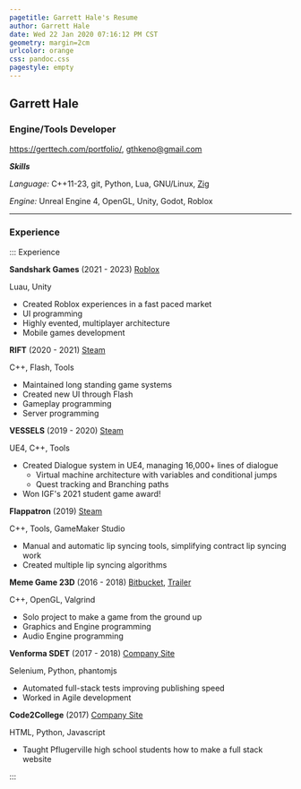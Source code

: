```yaml
---
pagetitle: Garrett Hale's Resume
author: Garrett Hale
date: Wed 22 Jan 2020 07:16:12 PM CST
geometry: margin=2cm
urlcolor: orange
css: pandoc.css
pagestyle: empty
---
```


## Garrett Hale

### Engine/Tools Developer

<https://gerttech.com/portfolio/>, <gthkeno@gmail.com>

**_Skills_**

_Language:_ C++11-23, git, Python, Lua, GNU/Linux, [Zig](https://ziglang.org/)

_Engine:_ Unreal Engine 4, OpenGL, Unity, Godot, Roblox

---

### Experience

::: Experience

**Sandshark Games** (2021 - 2023) [Roblox](https://www.roblox.com/groups/5747787/Sand-Shark-Games#!/about)

Luau, Unity

- Created Roblox experiences in a fast paced market
- UI programming
- Highly evented, multiplayer architecture
- Mobile games development

**RIFT** (2020 - 2021) [Steam](https://store.steampowered.com/app/39120/RIFT/)

C++, Flash, Tools

- Maintained long standing game systems
- Created new UI through Flash
- Gameplay programming
- Server programming

**VESSELS** (2019 - 2020) [Steam](https://store.steampowered.com/app/1371330/Vessels/)

UE4, C++, Tools

- Created Dialogue system in UE4, managing 16,000+ lines of dialogue
  - Virtual machine architecture with variables and conditional jumps
  - Quest tracking and Branching paths
- Won IGF's 2021 student game award!

**Flappatron** (2019) [Steam](https://store.steampowered.com/app/1009750/Flappatron/)

C++, Tools, GameMaker Studio

- Manual and automatic lip syncing tools, simplifying contract lip syncing work
- Created multiple lip syncing algorithms

**Meme Game 23D** (2016 - 2018) [Bitbucket](https://bitbucket.org/Gertkeno/meme-game-23d),
[Trailer](https://youtu.be/p9rINCeBq4s)

C++, OpenGL, Valgrind

- Solo project to make a game from the ground up
- Graphics and Engine programming
- Audio Engine programming

**Venforma SDET** (2017 - 2018) [Company Site](http://www.venforma.com/)

Selenium, Python, phantomjs

- Automated full-stack tests improving publishing speed
- Worked in Agile development

**Code2College** (2017) [Company Site](https://code2college.org/)

HTML, Python, Javascript

- Taught Pflugerville high school students how to make a full stack website

:::
